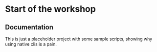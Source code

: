# Start of the workshop

## Documentation

This is just a placeholder project with some sample scripts, showing why using native clis is a pain.
